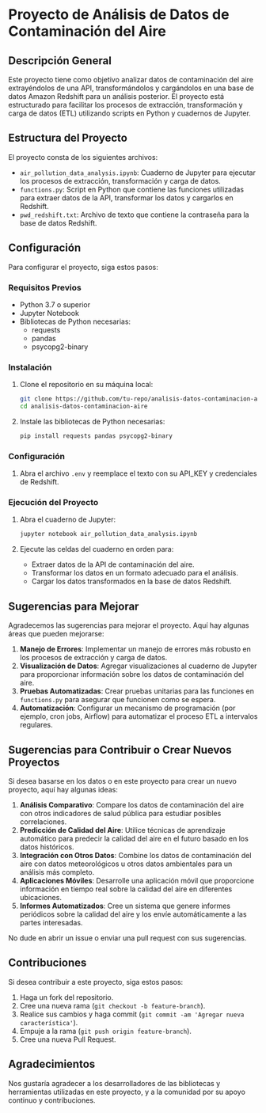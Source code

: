 # Proyecto de Análisis de Datos de Contaminación del Aire

## Descripción General
Este proyecto tiene como objetivo analizar datos de contaminación del aire extrayéndolos de una API, transformándolos y cargándolos en una base de datos Amazon Redshift para un análisis posterior. El proyecto está estructurado para facilitar los procesos de extracción, transformación y carga de datos (ETL) utilizando scripts en Python y cuadernos de Jupyter.

## Estructura del Proyecto
El proyecto consta de los siguientes archivos:

- `air_pollution_data_analysis.ipynb`: Cuaderno de Jupyter para ejecutar los procesos de extracción, transformación y carga de datos.
- `functions.py`: Script en Python que contiene las funciones utilizadas para extraer datos de la API, transformar los datos y cargarlos en Redshift.
- `pwd_redshift.txt`: Archivo de texto que contiene la contraseña para la base de datos Redshift.

## Configuración
Para configurar el proyecto, siga estos pasos:

### Requisitos Previos
- Python 3.7 o superior
- Jupyter Notebook
- Bibliotecas de Python necesarias:
  - requests
  - pandas
  - psycopg2-binary

### Instalación
1. Clone el repositorio en su máquina local:
    ```sh
    git clone https://github.com/tu-repo/analisis-datos-contaminacion-aire.git
    cd analisis-datos-contaminacion-aire
    ```

2. Instale las bibliotecas de Python necesarias:
    ```sh
    pip install requests pandas psycopg2-binary
    ```

### Configuración
1. Abra el archivo `.env` y reemplace el texto con su API_KEY y credenciales de Redshift. 

### Ejecución del Proyecto
1. Abra el cuaderno de Jupyter:
    ```sh
    jupyter notebook air_pollution_data_analysis.ipynb
    ```

2. Ejecute las celdas del cuaderno en orden para:
   - Extraer datos de la API de contaminación del aire.
   - Transformar los datos en un formato adecuado para el análisis.
   - Cargar los datos transformados en la base de datos Redshift.

## Sugerencias para Mejorar
Agradecemos las sugerencias para mejorar el proyecto. Aquí hay algunas áreas que pueden mejorarse:

1. **Manejo de Errores**: Implementar un manejo de errores más robusto en los procesos de extracción y carga de datos.
2. **Visualización de Datos**: Agregar visualizaciones al cuaderno de Jupyter para proporcionar información sobre los datos de contaminación del aire.
3. **Pruebas Automatizadas**: Crear pruebas unitarias para las funciones en `functions.py` para asegurar que funcionen como se espera.
4. **Automatización**: Configurar un mecanismo de programación (por ejemplo, cron jobs, Airflow) para automatizar el proceso ETL a intervalos regulares.

## Sugerencias para Contribuir o Crear Nuevos Proyectos
Si desea basarse en los datos o en este proyecto para crear un nuevo proyecto, aquí hay algunas ideas:

1. **Análisis Comparativo**: Compare los datos de contaminación del aire con otros indicadores de salud pública para estudiar posibles correlaciones.
2. **Predicción de Calidad del Aire**: Utilice técnicas de aprendizaje automático para predecir la calidad del aire en el futuro basado en los datos históricos.
3. **Integración con Otros Datos**: Combine los datos de contaminación del aire con datos meteorológicos u otros datos ambientales para un análisis más completo.
4. **Aplicaciones Móviles**: Desarrolle una aplicación móvil que proporcione información en tiempo real sobre la calidad del aire en diferentes ubicaciones.
5. **Informes Automatizados**: Cree un sistema que genere informes periódicos sobre la calidad del aire y los envíe automáticamente a las partes interesadas.

No dude en abrir un issue o enviar una pull request con sus sugerencias.

## Contribuciones
Si desea contribuir a este proyecto, siga estos pasos:

1. Haga un fork del repositorio.
2. Cree una nueva rama (`git checkout -b feature-branch`).
3. Realice sus cambios y haga commit (`git commit -am 'Agregar nueva característica'`).
4. Empuje a la rama (`git push origin feature-branch`).
5. Cree una nueva Pull Request.

## Agradecimientos
Nos gustaría agradecer a los desarrolladores de las bibliotecas y herramientas utilizadas en este proyecto, y a la comunidad por su apoyo continuo y contribuciones.